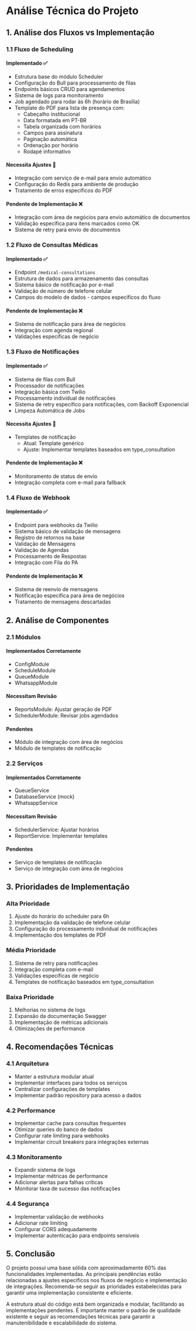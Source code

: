 # Análise Técnica do Projeto

## 1. Análise dos Fluxos vs Implementação

### 1.1 Fluxo de Scheduling
#### Implementado ✅
- Estrutura base do módulo Scheduler
- Configuração do Bull para processamento de filas
- Endpoints básicos CRUD para agendamentos
- Sistema de logs para monitoramento
- Job agendado para rodar às 6h (horário de Brasília)
- Template do PDF para lista de presença com:
  - Cabeçalho institucional
  - Data formatada em PT-BR
  - Tabela organizada com horários
  - Campos para assinatura
  - Paginação automática
  - Ordenação por horário
  - Rodapé informativo

#### Necessita Ajustes 🔧
- Integração com serviço de e-mail para envio automático
- Configuração do Redis para ambiente de produção
- Tratamento de erros específicos do PDF

#### Pendente de Implementação ❌
- Integração com área de negócios para envio automático de documentos
- Validação específica para itens marcados como OK
- Sistema de retry para envio de documentos

### 1.2 Fluxo de Consultas Médicas
#### Implementado ✅
- Endpoint `/medical-consultations`
- Estrutura de dados para armazenamento das consultas
- Sistema básico de notificação por e-mail
- Validação de número de telefone celular
- Campos do modelo de dados - campos específicos do fluxo


#### Pendente de Implementação ❌
- Sistema de notificação para área de negócios
- Integração com agenda regional
- Validações específicas de negócio

### 1.3 Fluxo de Notificações
#### Implementado ✅
- Sistema de filas com Bull
- Processador de notificações
- Integração básica com Twilio
- Processamento individual de notificações
- Sistema de retry específico para notificações, com Backoff Exponencial
- Limpeza Automática de Jobs

#### Necessita Ajustes 🔧
- Templates de notificação
  - Atual: Template genérico
  - Ajuste: Implementar templates baseados em type_consultation

#### Pendente de Implementação ❌
- Monitoramento de status de envio
- Integração completa com e-mail para fallback

### 1.4 Fluxo de Webhook
#### Implementado ✅
- Endpoint para webhooks da Twilio
- Sistema básico de validação de mensagens
- Registro de retornos na base
- Validação de Mensagens
- Validação de Agendas
- Processamento de Respostas
- Integração com Fila do PA

#### Pendente de Implementação ❌
- Sistema de reenvio de mensagens
- Notificação específica para área de negócios
- Tratamento de mensagens descartadas

## 2. Análise de Componentes

### 2.1 Módulos
#### Implementados Corretamente
- ConfigModule
- ScheduleModule
- QueueModule
- WhatsappModule

#### Necessitam Revisão
- ReportsModule: Ajustar geração de PDF
- SchedulerModule: Revisar jobs agendados

#### Pendentes
- Módulo de integração com área de negócios
- Módulo de templates de notificação

### 2.2 Serviços
#### Implementados Corretamente
- QueueService
- DatabaseService (mock)
- WhatsappService

#### Necessitam Revisão
- SchedulerService: Ajustar horários
- ReportService: Implementar templates

#### Pendentes
- Serviço de templates de notificação
- Serviço de integração com área de negócios

## 3. Prioridades de Implementação

### Alta Prioridade
1. Ajuste do horário do scheduler para 6h
2. Implementação da validação de telefone celular
3. Configuração do processamento individual de notificações
4. Implementação dos templates de PDF

### Média Prioridade
1. Sistema de retry para notificações
2. Integração completa com e-mail
3. Validações específicas de negócio
4. Templates de notificação baseados em type_consultation

### Baixa Prioridade
1. Melhorias no sistema de logs
2. Expansão da documentação Swagger
3. Implementação de métricas adicionais
4. Otimizações de performance

## 4. Recomendações Técnicas

### 4.1 Arquitetura
- Manter a estrutura modular atual
- Implementar interfaces para todos os serviços
- Centralizar configurações de templates
- Implementar padrão repository para acesso a dados

### 4.2 Performance
- Implementar cache para consultas frequentes
- Otimizar queries do banco de dados
- Configurar rate limiting para webhooks
- Implementar circuit breakers para integrações externas

### 4.3 Monitoramento
- Expandir sistema de logs
- Implementar métricas de performance
- Adicionar alertas para falhas críticas
- Monitorar taxa de sucesso das notificações

### 4.4 Segurança
- Implementar validação de webhooks
- Adicionar rate limiting
- Configurar CORS adequadamente
- Implementar autenticação para endpoints sensíveis

## 5. Conclusão

O projeto possui uma base sólida com aproximadamente 60% das funcionalidades implementadas. As principais pendências estão relacionadas a ajustes específicos nos fluxos de negócio e implementação de integrações. Recomenda-se seguir as prioridades estabelecidas para garantir uma implementação consistente e eficiente.

A estrutura atual do código está bem organizada e modular, facilitando as implementações pendentes. É importante manter o padrão de qualidade existente e seguir as recomendações técnicas para garantir a manutenibilidade e escalabilidade do sistema. 